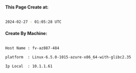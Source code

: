 
   
#### This Page Create at:

```bash

2024-02-27 - 01:05:28 UTC

```

#### Create By Machine:

```bash

Host Name : fv-az887-484

platform  : Linux-6.5.0-1015-azure-x86_64-with-glibc2.35

Ip Local  : 10.1.1.61

```


